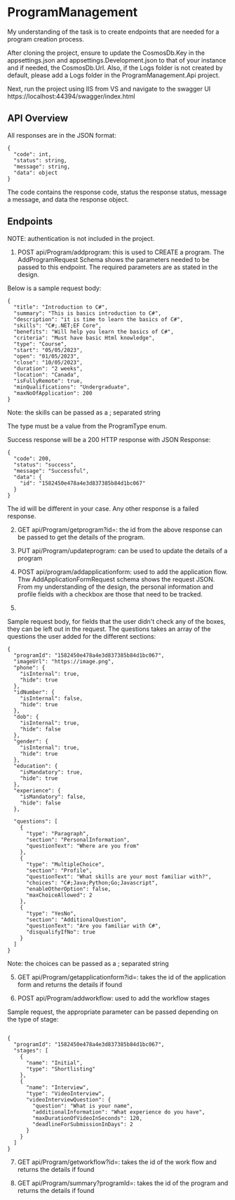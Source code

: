 # ProgramManagement

My understanding of the task is to create endpoints that are needed for a program creation process.

After cloning the project, ensure to update the CosmosDb.Key in the appsettings.json and appsettings.Development.json to that of your instance and if needed, the CosmosDb.Url. 
Also, if the Logs folder is not created by default, please add a Logs folder in the ProgramManagement.Api project.

Next, run the project using IIS from VS and navigate to the swagger UI https://localhost:44394/swagger/index.html


## API Overview

All responses are in the JSON format:
```
{
  "code": int,
  "status": string,
  "message": string,
  "data": object
}
```
The code contains the response code, status the response status, message a message, and data the response object.

## Endpoints

NOTE: authentication is not included in the project.

1. POST api/Program/addprogram: this is used to CREATE a program. The AddProgramRequest Schema shows the parameters needed to be passed to this endpoint. The required parameters are as stated in the design. 
   
Below is a sample request body:
```
{
  "title": "Introduction to C#",
  "summary": "This is basics introduction to C#",
  "description": "it is time to learn the basics of C#",
  "skills": "C#;.NET;EF Core",
  "benefits": "Will help you learn the basics of C#",
  "criteria": "Must have basic Html knowledge",
  "type": "Course",
  "start": "05/05/2023",
  "open": "01/05/2023",
  "close": "10/05/2023",
  "duration": "2 weeks",
  "location": "Canada",
  "isFullyRemote": true,
  "minQualifications": "Undergraduate",
  "maxNoOfApplication": 200
}
```
Note: the skills can be passed as a ; separated string

The type must be a value from the ProgramType enum. 

Success response will be a 200 HTTP response with JSON Response:
```
{
  "code": 200,
  "status": "success",
  "message": "Successful",
  "data": {
    "id": "1582450e478a4e3d837385b84d1bc067"
  }
}
```

The id will be different in your case. Any other response is a failed response. 


2. GET api/Program/getprogram?id=: the id from the above response can be passed to get the details of the program.

3. PUT api/Program/updateprogram: can be used to update the details of a program

4. POST api/program/addapplicationform: used to add the application flow. Thw AddApplicationFormRequest schema shows the request JSON. From my understanding of the design, the personal information and profile fields with a checkbox are those that need to be tracked.
5. 

Sample request body, for fields that the user didn't check any of the boxes, they can be left out in the request. The questions takes an array of the questions the user added for the different sections:
```
{
  "programId": "1582450e478a4e3d837385b84d1bc067",
  "imageUrl": "https://image.png",
  "phone": {
    "isInternal": true,
    "hide": true
  },
  "idNumber": {
    "isInternal": false,
    "hide": true
  },
  "dob": {
    "isInternal": true,
    "hide": false
  },
  "gender": {
    "isInternal": true,
    "hide": true
  },
  "education": {
    "isMandatory": true,
    "hide": true
  },
  "experience": {
    "isMandatory": false,
    "hide": false
  },
 
  "questions": [
    {
      "type": "Paragraph",
      "section": "PersonalInformation",
      "questionText": "Where are you from"
    },
    {
      "type": "MultipleChoice",
      "section": "Profile",
      "questionText": "What skills are your most familiar with?",
      "choices": "C#;Java;Python;Go;Javascript",
      "enableOtherOption": false,
      "maxChoiceAllowed": 2
    },
    {
      "type": "YesNo",
      "section": "AdditionalQuestion",
      "questionText": "Are you familiar with C#",
      "disqualifyIfNo": true
    }
  ]
}
```
Note: the choices can be passed as a ; separated string

5. GET api/Program/getapplicationform?id=: takes the id of the application form and returns the details if found

6. POST api/Program/addworkflow: used to add the workflow stages

Sample request, the appropriate parameter can be passed depending on the type of stage:
```

{
  "programId": "1582450e478a4e3d837385b84d1bc067",
  "stages": [
    {
      "name": "Initial",
      "type": "Shortlisting"
    },
    {
      "name": "Interview",
      "type": "VideoInterview",
      "videoInterviewQuestion": {
        "question": "What is your name",
        "additionalInformation": "What experience do you have",
        "maxDurationOfVideoInSeconds": 120,
        "deadlineForSubmissionInDays": 2
      }
    }
  ]
}
```

7. GET api/Program/getworkflow?id=: takes the id of the work flow and returns the details if found

8. GET api/Program/summary?programId=: takes the id of the program and returns the details if found





